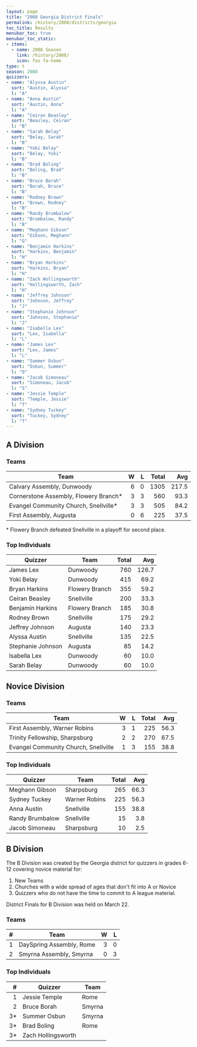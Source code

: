 ```yaml
---
layout: page
title: "2008 Georgia District Finals"
permalink: /history/2008/districts/georgia
toc_title: Results
menubar_toc: true
menubar_toc_static:
- items:
  - name: 2008 Season
    link: /history/2008/
    icon: fas fa-home
type: t
season: 2008
quizzers:
- name: "Alyssa Austin"
  sort: "Austin, Alyssa"
  l: "A"
- name: "Anna Austin"
  sort: "Austin, Anna"
  l: "A"
- name: "Ceiran Beasley"
  sort: "Beasley, Ceiran"
  l: "B"
- name: "Sarah Belay"
  sort: "Belay, Sarah"
  l: "B"
- name: "Yoki Belay"
  sort: "Belay, Yoki"
  l: "B"
- name: "Brad Boling"
  sort: "Boling, Brad"
  l: "B"
- name: "Bruce Borah"
  sort: "Borah, Bruce"
  l: "B"
- name: "Rodney Brown"
  sort: "Brown, Rodney"
  l: "B"
- name: "Randy Brumbalow"
  sort: "Brumbalow, Randy"
  l: "B"
- name: "Meghann Gibson"
  sort: "Gibson, Meghann"
  l: "G"
- name: "Benjamin Harkins"
  sort: "Harkins, Benjamin"
  l: "H"
- name: "Bryan Harkins"
  sort: "Harkins, Bryan"
  l: "H"
- name: "Zach Hollingsworth"
  sort: "Hollingsworth, Zach"
  l: "H"
- name: "Jeffrey Johnson"
  sort: "Johnson, Jeffrey"
  l: "J"
- name: "Stephanie Johnson"
  sort: "Johnson, Stephanie"
  l: "J"
- name: "Isabella Lex"
  sort: "Lex, Isabella"
  l: "L"
- name: "James Lex"
  sort: "Lex, James"
  l: "L"
- name: "Summer Osbun"
  sort: "Osbun, Summer"
  l: "O"
- name: "Jacob Simoneau"
  sort: "Simoneau, Jacob"
  l: "S"
- name: "Jessie Temple"
  sort: "Temple, Jessie"
  l: "T"
- name: "Sydney Tuckey"
  sort: "Tuckey, Sydney"
  l: "T"
---
```


## A Division

### Teams

| Team                                  |    W |    L | Total |   Avg |
| ------------------------------------- | ---: | ---: | ----: | ----: |
| Calvary Assembly, Dunwoody            |    6 |    0 |  1305 | 217.5 |
| Cornerstone Assembly, Flowery Branch* |    3 |    3 |   560 |  93.3 |
| Evangel Community Church, Snellville* |    3 |    3 |   505 |  84.2 |
| First Assembly, Augusta               |    0 |    6 |   225 |  37.5 |

\* Flowery Branch defeated Snellville in a playoff for second place.

### Top Individuals

| Quizzer           | Team           | Total |   Avg |
| ----------------- | -------------- | ----: | ----: |
| James Lex         | Dunwoody       |   760 | 126.7 |
| Yoki Belay        | Dunwoody       |   415 |  69.2 |
| Bryan Harkins     | Flowery Branch |   355 |  59.2 |
| Ceiran Beasley    | Snellville     |   200 |  33.3 |
| Benjamin Harkins  | Flowery Branch |   185 |  30.8 |
| Rodney Brown      | Snellville     |   175 |  29.2 |
| Jeffrey Johnson   | Augusta        |   140 |  23.3 |
| Alyssa Austin     | Snellville     |   135 |  22.5 |
| Stephanie Johnson | Augusta        |    85 |  14.2 |
| Isabella Lex      | Dunwoody       |    60 |  10.0 |
| Sarah Belay       | Dunwoody       |    60 |  10.0 |

## Novice Division

### Teams

| Team                                 |    W |    L | Total |  Avg |
| ------------------------------------ | ---: | ---: | ----: | ---: |
| First Assembly, Warner Robins        |    3 |    1 |   225 | 56.3 |
| Trinity Fellowship, Sharpsburg       |    2 |    2 |   270 | 67.5 |
| Evangel Community Church, Snellville |    1 |    3 |   155 | 38.8 |

### Top Individuals

| Quizzer         | Team          | Total |  Avg |
| --------------- | ------------- | ----: | ---: |
| Meghann Gibson  | Sharpsburg    |   265 | 66.3 |
| Sydney Tuckey   | Warner Robins |   225 | 56.3 |
| Anna Austin     | Snellville    |   155 | 38.8 |
| Randy Brumbalow | Snellville    |    15 |  3.8 |
| Jacob Simoneau  | Sharpsburg    |    10 |  2.5 |

## B Division

The B Division was created by the Georgia district for quizzers in grades 6-12 covering novice material for:
1. New Teams
2. Churches with a wide spread of ages that don't fit into A or Novice
3. Quizzers who do not have the time to commit to A league material.

District Finals for B Division was held on March 22.

### Teams

|    # | Team                     |    W |    L |
| ---: | ------------------------ | ---: | ---: |
|    1 | DaySpring Assembly, Rome |    3 |    0 |
|    2 | Smyrna Assembly, Smyrna  |    0 |    3 |

### Top Individuals

|    # | Quizzer            | Team   |
| ---: | ------------------ | ------ |
|    1 | Jessie Temple      | Rome   |
|    2 | Bruce Borah        | Smyrna |
|   3* | Summer Osbun       | Smyrna |
|   3* | Brad Boling        | Rome   |
|   3* | Zach Hollingsworth |        |